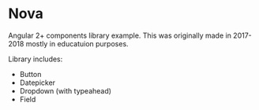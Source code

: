 # Nova

Angular 2+ components library example. This was originally made in 2017-2018 mostly in educatuion purposes.

Library includes:

  - Button
  - Datepicker
  - Dropdown (with typeahead)
  - Field
